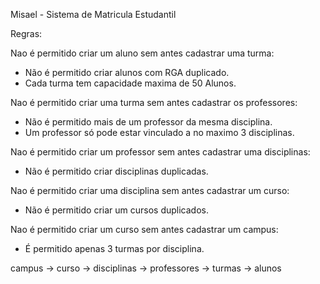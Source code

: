 Misael - Sistema de Matricula Estudantil

Regras:

Nao é permitido criar um aluno sem antes cadastrar uma turma:
* Não é permitido criar alunos com RGA duplicado.
* Cada turma tem capacidade maxima de 50 Alunos.

Nao é permitido criar uma turma sem antes cadastrar os professores:
* Não é permitido mais de um professor da mesma disciplina.
* Um professor só pode estar vinculado a no maximo 3 disciplinas.

Nao é permitido criar um professor sem antes cadastrar uma disciplinas:
* Não é permitido criar disciplinas duplicadas.

Nao é permitido criar uma disciplina sem antes cadastrar um curso:
* Não é permitido criar um cursos duplicados.

Nao é permitido criar um curso sem antes cadastrar um campus:
* É permitido apenas 3 turmas por disciplina.

campus -> curso -> disciplinas -> professores -> turmas -> alunos